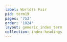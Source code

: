 ```yaml
---
label: World?s Fair
pid: term19
pages: '753'
order: '1024'
layout: generic_index_term
collection: index-headings
---
```

